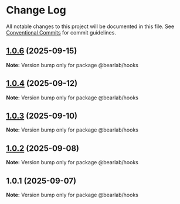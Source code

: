 # Change Log

All notable changes to this project will be documented in this file.
See [Conventional Commits](https://conventionalcommits.org) for commit guidelines.

## [1.0.6](https://github.com/hasanbala/ui-components/compare/@bearlab/hooks@1.0.4...@bearlab/hooks@1.0.6) (2025-09-15)

**Note:** Version bump only for package @bearlab/hooks





## [1.0.4](https://github.com/hasanbala/ui-components/compare/@bearlab/hooks@1.0.3...@bearlab/hooks@1.0.4) (2025-09-12)

**Note:** Version bump only for package @bearlab/hooks





## [1.0.3](https://github.com/hasanbala/ui-components/compare/@bearlab/hooks@1.0.2...@bearlab/hooks@1.0.3) (2025-09-10)

**Note:** Version bump only for package @bearlab/hooks





## [1.0.2](https://github.com/hasanbala/ui-components/compare/@bearlab/hooks@1.0.1...@bearlab/hooks@1.0.2) (2025-09-08)

**Note:** Version bump only for package @bearlab/hooks





## 1.0.1 (2025-09-07)

**Note:** Version bump only for package @bearlab/hooks
